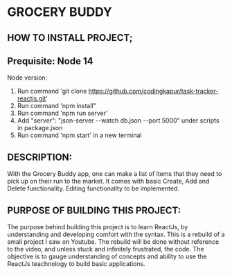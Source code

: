 # GROCERY BUDDY
## HOW TO INSTALL PROJECT;
## Prequisite: Node 14
Node version: 
1. Run command 'git clone https://github.com/codingkapur/task-tracker-reactjs.git'
2. Run command 'npm install"
3. Run command 'npm run server'
4. Add "server": "json-server --watch db.json --port 5000" under scripts in package.json
5. Run command 'npm start' in a new terminal

## DESCRIPTION:

With the Grocery Buddy app, one can make a list of items that they need to pick up on their run to the market. It comes with basic Create, Add and Delete functionality.
Editing functionality to be implemented.
## PURPOSE OF BUILDING THIS PROJECT:

The purpose behind building this project is to learn ReactJs, by understanding and developing comfort with the syntax.
This is a rebuild of a small project I saw on Youtube. 
The rebuild will be done without reference to the video, and unless stuck and infinitely frustrated, the code. The objective is to gauge understanding of concepts and ability to use the ReactJs teachnology to build basic applications.

